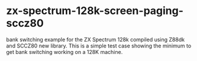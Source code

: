 # zx-spectrum-128k-screen-paging-sccz80
bank switching example for the ZX Spectrum 128k compiled using Z88dk and SCCZ80 new library.
This is a simple test case showing the minimum to get bank switching working on a 128K machine.
